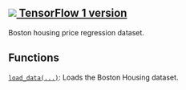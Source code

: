 [ ![](https://tensorflow.google.cn/images/tf_logo_32px.png) TensorFlow 1
version](/versions/r1.15/api_docs/python/tf/keras/datasets/boston_housing)  
---  
  
Boston housing price regression dataset.

## Functions

[`load_data(...)`](https://tensorflow.google.cn/api_docs/python/tf/keras/datasets/boston_housing/load_data):
Loads the Boston Housing dataset.

